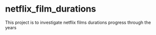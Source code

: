 # netflix_film_durations
This project is to investigate netflix films durations progress through the years  
